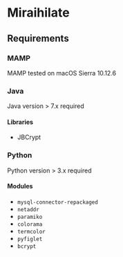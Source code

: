 # Miraihilate

## Requirements

### MAMP

MAMP tested on macOS Sierra 10.12.6

### Java

Java version > 7.x required

#### Libraries

* JBCrypt

### Python

Python version > 3.x required

#### Modules

* `mysql-connector-repackaged`
* `netaddr`
* `paramiko`
* `colorama`
* `termcolor`
* `pyfiglet`
* `bcrypt`
